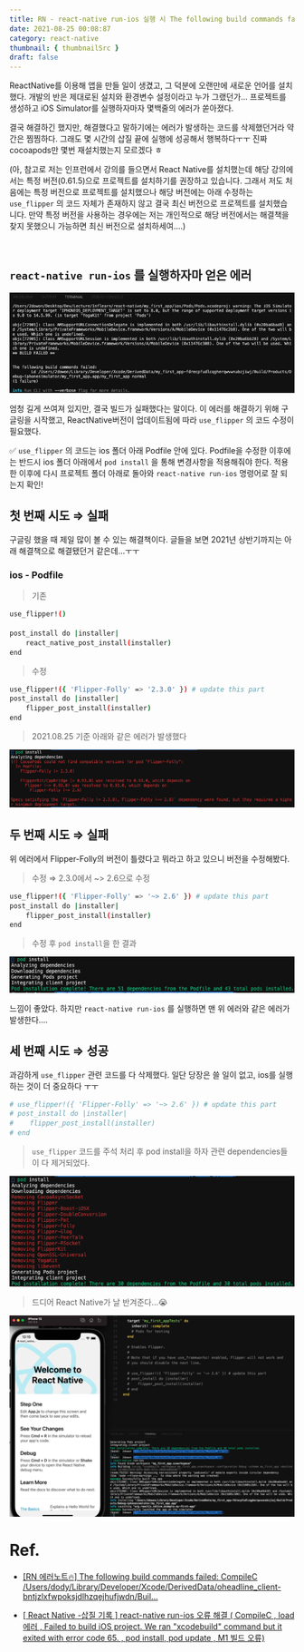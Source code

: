 ```yaml
---
title: RN - react-native run-ios 실행 시 The following build commands failed 에러 발생
date: 2021-08-25 00:08:87
category: react-native
thumbnail: { thumbnailSrc }
draft: false
---
```


ReactNative를 이용해 앱을 만들 일이 생겼고, 그 덕분에 오랜만에 새로운 언어를 설치했다. 개발의 반은 제대로된 설치와 환경변수 설정이라고 누가 그랬던가... 프로젝트를 생성하고 iOS Simulator를 실행하자마자 몇백줄의 에러가 쏟아졌다.

결국 해결하긴 했지만, 해결했다고 말하기에는 에러가 발생하는 코드를 삭제했던거라 약간은 찜찜하다. 그래도 몇 시간의 삽질 끝에 실행에 성공해서 행복하다ㅜㅜ 진짜 cocoapods만 몇번 재설치했는지 모르겠다 ㅎ

(아, 참고로 저는 인프런에서 강의를 들으면서 React Native를 설치했는데 해당 강의에서는 특정 버전(0.61.5)으로 프로젝트를 설치하기를 권장하고 있습니다. 그래서 저도 처음에는 특정 버전으로 프로젝트를 설치했으나 해당 버전에는 아래 수정하는 `use_flipper` 의 코드 자체가 존재하지 않고 결국 최신 버전으로 프로젝트를 설치했습니다. 만약 특정 버전을 사용하는 경우에는 저는 개인적으로 해당 버전에서는 해결책을 찾지 못했으니 가능하면 최신 버전으로 설치하세여....)

</br>

## `react-native run-ios` 를 실행하자마 얻은 에러

<img src="./image/iosBuild1.png"/>

엄청 길게 쓰여져 있지만, 결국 빌드가 실패했다는 말이다.  이 에러를 해결하기 위해 구글링을 시작했고, ReactNative버전이 업데이트됨에 따라 `use_flipper` 의 코드 수정이 필요했다.

✅   `use_flipper` 의 코드는 ios 폴더 아래 Podfile 안에 있다. Podfile을 수정한 이후에는 반드시 ios 폴더 아래에서 `pod install` 을 통해 변경사항을 적용해줘야 한다. 적용한 이후에 다시 프로젝트 폴더 아래로 돌아와 `react-native run-ios` 명령어로 잘 되는지 확인!

## 첫 번째 시도 ⇒ 실패

구글링 했을 때 제일 많이 볼 수 있는 해결책이다. 글들을 보면 2021년 상반기까지는 아래 해결책으로 해결됐던거 같은데...ㅜㅜ

### ios - Podfile

> 기존

```bash
use_flipper!()

post_install do |installer|
    react_native_post_install(installer)
end
```

> 수정

```bash
use_flipper!({ 'Flipper-Folly' => '2.3.0' }) # update this part
post_install do |installer|
    flipper_post_install(installer)
end
```

> 2021.08.25 기준 아래와 같은 에러가 발생했다

<img src="./image/iosBuild2.png"/>


## 두 번째 시도  ⇒ 실패

위 에러에서 Flipper-Folly의 버전이 틀렸다고 뭐라고 하고 있으니 버전을 수정해봤다.

> 수정 ⇒ 2.3.0에서 ~> 2.6으로 수정

```bash
use_flipper!({ 'Flipper-Folly' => '~> 2.6' }) # update this part
post_install do |installer|
    flipper_post_install(installer)
end
```

> 수정 후 `pod install`을 한 결과

<img src="./image/iosBuild3.png"/>


느낌이 좋았다. 하지만 `react-native run-ios` 를 실행하면 맨 위 에러와 같은 에러가 발생한다....

## 세 번째 시도  ⇒ 성공

과감하게 `use_flipper` 관련 코드를 다 삭제했다. 일단 당장은 쓸 일이 없고, ios를 실행하는 것이 더 중요하다 ㅜㅜ

```bash
# use_flipper!({ 'Flipper-Folly' => '~> 2.6' }) # update this part
# post_install do |installer|
#    flipper_post_install(installer)
# end
```

> `use_flipper` 코드를 주석 처리 후 pod install을 하자 관련 dependencies들이 다 제거되었다.

<img src="./image/iosBuild4.png"/>


> 드디어 React Native가 날 반겨준다...😭

<img src="./image/iosBuild5.png"/>


</br>

# Ref.

- [[RN 에러노트🔥] The following build commands failed: CompileC /Users/dody/Library/Developer/Xcode/DerivedData/oheadline_client-bntjzlxfwpoksjdlhzqejhufjwdn/Buil...](https://velog.io/@dody_/RN-%EC%97%90%EB%9F%AC%EB%85%B8%ED%8A%B8-The-following-build-commands-failedCompileC-UsersdodyLibraryDeveloperXcodeDerivedDataoheadlineclient-bntjzlxfwpoksjdlhzqejhufjwdnBuil)

- [[ React Native -삽질 기록 ] react-native run-ios 오류 해결 ( CompileC , load 에러 , Failed to build iOS project. We ran "xcodebuild" command but it exited with error code 65. , pod install, pod update , M1 빌드 오류)](https://kagus2.tistory.com/24)